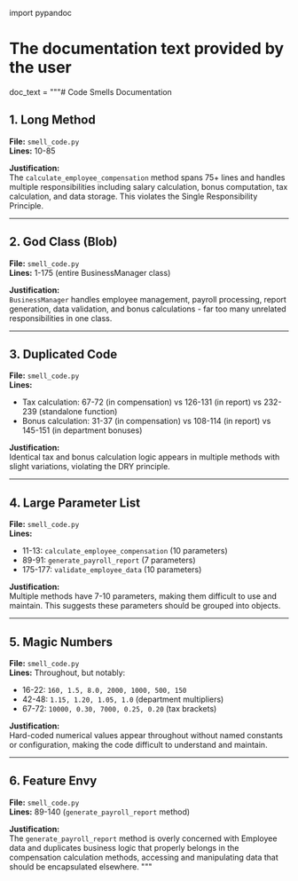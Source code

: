 import pypandoc

# The documentation text provided by the user
doc_text = """# Code Smells Documentation

## 1. Long Method
**File:** `smell_code.py`  
**Lines:** 10-85  

**Justification:**  
The `calculate_employee_compensation` method spans 75+ lines and handles multiple responsibilities including salary calculation, bonus computation, tax calculation, and data storage. This violates the Single Responsibility Principle.

---

## 2. God Class (Blob)
**File:** `smell_code.py`  
**Lines:** 1-175 (entire BusinessManager class)  

**Justification:**  
`BusinessManager` handles employee management, payroll processing, report generation, data validation, and bonus calculations - far too many unrelated responsibilities in one class.

---

## 3. Duplicated Code
**File:** `smell_code.py`  
**Lines:**  

- Tax calculation: 67-72 (in compensation) vs 126-131 (in report) vs 232-239 (standalone function)  
- Bonus calculation: 31-37 (in compensation) vs 108-114 (in report) vs 145-151 (in department bonuses)  

**Justification:**  
Identical tax and bonus calculation logic appears in multiple methods with slight variations, violating the DRY principle.

---

## 4. Large Parameter List
**File:** `smell_code.py`  
**Lines:**  

- 11-13: `calculate_employee_compensation` (10 parameters)  
- 89-91: `generate_payroll_report` (7 parameters)  
- 175-177: `validate_employee_data` (10 parameters)  

**Justification:**  
Multiple methods have 7-10 parameters, making them difficult to use and maintain. This suggests these parameters should be grouped into objects.

---

## 5. Magic Numbers
**File:** `smell_code.py`  
**Lines:** Throughout, but notably:  

- 16-22: `160, 1.5, 8.0, 2000, 1000, 500, 150`  
- 42-48: `1.15, 1.20, 1.05, 1.0` (department multipliers)  
- 67-72: `10000, 0.30, 7000, 0.25, 0.20` (tax brackets)  

**Justification:**  
Hard-coded numerical values appear throughout without named constants or configuration, making the code difficult to understand and maintain.

---

## 6. Feature Envy
**File:** `smell_code.py`  
**Lines:** 89-140 (`generate_payroll_report` method)  

**Justification:**  
The `generate_payroll_report` method is overly concerned with Employee data and duplicates business logic that properly belongs in the compensation calculation methods, accessing and manipulating data that should be encapsulated elsewhere.
"""